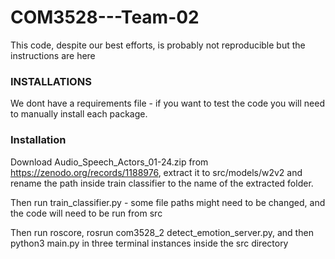 # COM3528---Team-02

This code, despite our best efforts, is probably not reproducible but the instructions are here

### INSTALLATIONS
We dont have a requirements file - if you want to test the code you will need to manually install each package.

### Installation
Download Audio_Speech_Actors_01-24.zip from https://zenodo.org/records/1188976, extract it to src/models/w2v2 and rename the path inside train classifier to the name of the extracted folder.

Then run train_classifier.py - some file paths might need to be changed, and the code will need to be run from src

Then run roscore, rosrun com3528_2 detect_emotion_server.py, and then python3 main.py in three terminal instances inside the src directory


